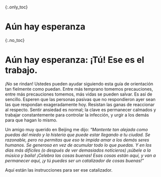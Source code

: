 {:.only_toc}
# Aún hay esperanza

{:.no_toc}
# Aún hay esperanza: ¡Tú! Ese es el trabajo.

¡No se rindan! Ustedes pueden ayudar siguiendo esta guía de orientación tan fielmente como puedan. Entre más temprano tomemos precauciones, entre más precauciones tomemos, más vidas se pueden salvar. Es así de sencillo. Esperen que las personas pasivas que no respondieron ayer sean las que respondan exageradamente hoy. Resistan las ganas de reaccionar al respecto. Sentir ansiedad es normal; la clave es permanecer calmados y trabajar constantemente para controlar la infección, y urgir a los demás para que hagan lo mismo.

Un amigo muy querido en Beijing me dijo: _“Mantente tan alejada como puedas del miedo y la histeria que puede estar llegando a tu ciudad. Se razonable, pero no permitas que eso te impida amar a los demás seres humanos. Se generosa en vez de acumular todo lo que puedas. Y en los días más difíciles (o después de ver demasiados noticieros) ¡súbele a la música y baila! ¡Celebra las cosas buenas! Esas cosas están aquí, y van a permanecer aquí, ¡y tú puedes ser un catalizador de cosas buenas!”_

Aquí están las instrucciones para ser ese catalizador.
